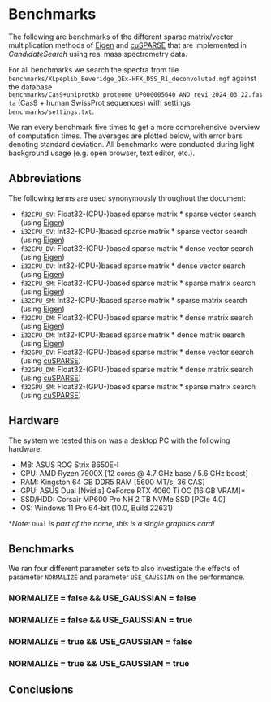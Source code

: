 # Benchmarks

The following are benchmarks of the different sparse matrix/vector multiplication
methods of [Eigen](https://eigen.tuxfamily.org/) and
[cuSPARSE](https://docs.nvidia.com/cuda/cusparse/) that are implemented in
_CandidateSearch_ using real mass spectrometry data.

For all benchmarks we search the spectra from file
`benchmarks/XLpeplib_Beveridge_QEx-HFX_DSS_R1_deconvoluted.mgf` against the
database `benchmarks/Cas9+uniprotkb_proteome_UP000005640_AND_revi_2024_03_22.fasta`
(Cas9 + human SwissProt sequences) with settings `benchmarks/settings.txt`.

We ran every benchmark five times to get a more comprehensive overview of
computation times. The averages are plotted below, with error bars denoting
standard deviation. All benchmarks were conducted during light background usage
(e.g. open browser, text editor, etc.).

## Abbreviations

The following terms are used synonymously throughout the document:
- `f32CPU_SV`: Float32-(CPU-)based sparse matrix * sparse vector search (using [Eigen](https://eigen.tuxfamily.org/))
- `i32CPU_SV`: Int32-(CPU-)based sparse matrix * sparse vector search (using [Eigen](https://eigen.tuxfamily.org/))
- `f32CPU_DV`: Float32-(CPU-)based sparse matrix * dense vector search (using [Eigen](https://eigen.tuxfamily.org/))
- `i32CPU_DV`: Int32-(CPU-)based sparse matrix * dense vector search (using [Eigen](https://eigen.tuxfamily.org/))
- `f32CPU_SM`: Float32-(CPU-)based sparse matrix * sparse matrix search (using [Eigen](https://eigen.tuxfamily.org/))
- `i32CPU_SM`: Int32-(CPU-)based sparse matrix * sparse matrix search (using [Eigen](https://eigen.tuxfamily.org/))
- `f32CPU_DM`: Float32-(CPU-)based sparse matrix * dense matrix search (using [Eigen](https://eigen.tuxfamily.org/))
- `i32CPU_DM`: Int32-(CPU-)based sparse matrix * dense matrix search (using [Eigen](https://eigen.tuxfamily.org/))
- `f32GPU_DV`: Float32-(GPU-)based sparse matrix * dense vector search (using [cuSPARSE](https://docs.nvidia.com/cuda/cusparse/))
- `f32GPU_DM`: Float32-(GPU-)based sparse matrix * dense matrix search (using [cuSPARSE](https://docs.nvidia.com/cuda/cusparse/))
- `f32GPU_SM`: Float32-(GPU-)based sparse matrix * sparse matrix search (using [cuSPARSE](https://docs.nvidia.com/cuda/cusparse/))

## Hardware

The system we tested this on was a desktop PC with the following hardware:
- MB: ASUS ROG Strix B650E-I
- CPU: AMD Ryzen 7900X [12 cores @ 4.7 GHz base / 5.6 GHz boost]
- RAM: Kingston 64 GB DDR5 RAM [5600 MT/s, 36 CAS]
- GPU: ASUS Dual [Nvidia] GeForce RTX 4060 Ti OC [16 GB VRAM]*
- SSD/HDD: Corsair MP600 Pro NH 2 TB NVMe SSD [PCIe 4.0]
- OS: Windows 11 Pro 64-bit (10.0, Build 22631)

*_Note:_ `Dual` _is part of the name, this is a single graphics card!_

## Benchmarks

We ran four different parameter sets to also investigate the effects of parameter
`NORMALIZE` and parameter `USE_GAUSSIAN` on the performance.

### NORMALIZE = false && USE_GAUSSIAN = false

### NORMALIZE = false && USE_GAUSSIAN = true

### NORMALIZE = true && USE_GAUSSIAN = false

### NORMALIZE = true && USE_GAUSSIAN = true

## Conclusions
